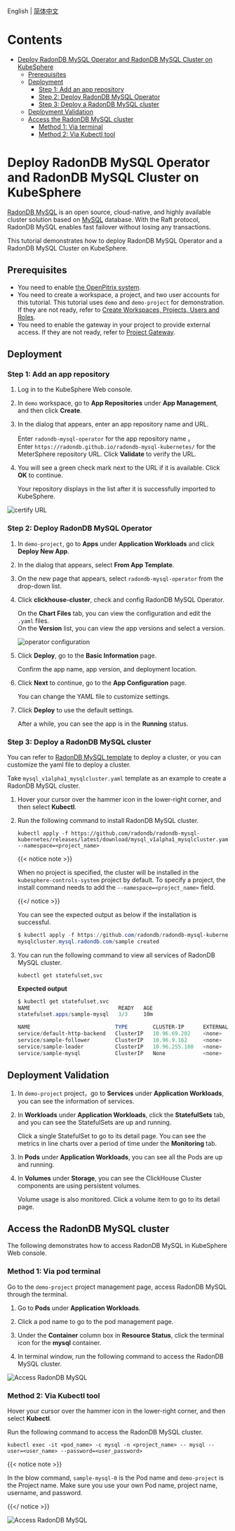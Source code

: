 English | [简体中文](../zh-cn/deploy_radondb-mysql_operator_on_kubesphere.md) 

Contents
=============

   * [Deploy RadonDB MySQL Operator and RadonDB MySQL Cluster on KubeSphere](#deploy-radondb-mysql-operator-and-radondb-mysql-cluster-on-kubesphere)
      * [Prerequisites](#prerequisites)
      * [Deployment](#deployment)
         * [Step 1: Add an app repository](#step-1-add-an-app-repository)
         * [Step 2: Deploy RadonDB MySQL Operator](#step-2-deploy-radondb-mysql-operator)
         * [Step 3: Deploy a RadonDB MySQL cluster](#step-3-deploy-a-radondb-mysql-cluster)
      * [Deployment Validation](#deployment-validation)
      * [Access the RadonDB MySQL cluster](#access-the-radondb-mysql-cluster)
         * [Method 1: Via terminal](#method-1-via-terminal)
         * [Method 2: Via Kubectl tool](#method-2-via-kubectl-tool)

# Deploy RadonDB MySQL Operator and RadonDB MySQL Cluster on KubeSphere

[RadonDB MySQL](https://github.com/radondb/radondb-mysql-kubernetes) is an open source, cloud-native, and highly available cluster solution based on [MySQL](https://MySQL.org) database. With the Raft protocol, RadonDB MySQL enables fast failover without losing any transactions.

This tutorial demonstrates how to deploy RadonDB MySQL Operator and a RadonDB MySQL Cluster on KubeSphere.

## Prerequisites

- You need to enable [the OpenPitrix system](https://kubesphere.io/docs/pluggable-components/app-store/).
- You need to create a workspace, a project, and two user accounts for this tutorial. This tutorial uses `demo` and `demo-project` for demonstration. If they are not ready, refer to [Create Workspaces, Projects, Users and Roles](https://kubesphere.io/docs/quick-start/create-workspace-and-project/).
- You need to enable the gateway in your project to provide external access. If they are not ready, refer to [Project Gateway](https://kubesphere.io/docs/project-administration/project-gateway/).

## Deployment

### Step 1: Add an app repository

1. Log in to the KubeSphere Web console.

2. In `demo` workspace, go to **App Repositories** under **App Management**, and then click **Create**.

3. In the dialog that appears, enter an app repository name and URL.

   Enter `radondb-mysql-operator` for the app repository name 。  
   Enter `https://radondb.github.io/radondb-mysql-kubernetes/` for the MeterSphere repository URL. Click **Validate** to verify the URL.

4. You will see a green check mark next to the URL if it is available. Click **OK** to continue.

   Your repository displays in the list after it is successfully imported to KubeSphere.

![certify URL](_images//certify_url.png)

### Step 2: Deploy RadonDB MySQL Operator

1. In `demo-project`, go to **Apps** under **Application Workloads** and click **Deploy New App**.

2. In the dialog that appears, select **From App Template**.

3. On the new page that appears, select `radondb-mysql-operator` from the drop-down list.

4. Click **clickhouse-cluster**, check and config RadonDB MySQL Operator.  

   On the **Chart Files** tab, you can view the configuration and edit the `.yaml` files.  
   On the **Version** list, you can view the app versions and select a version.

   ![operator configuration](_images//operator_yaml.png)

5. Click **Deploy**, go to the **Basic Information** page.  

   Confirm the app name, app version, and deployment location.

6. Click **Next** to continue, go to the **App Configuration** page.

   You can change the YAML file to customize settings.

7. Click **Deploy** to use the default settings.

   After a while, you can see the app is in the **Running** status.

### Step 3: Deploy a RadonDB MySQL cluster

You can refer to [RadonDB MySQL template](/config/samples) to deploy a cluster, or you can customize the yaml file to deploy a cluster.

Take `mysql_v1alpha1_mysqlcluster.yaml` template as an example to create a RadonDB MySQL cluster.

1. Hover your cursor over the hammer icon in the lower-right corner, and then select **Kubectl**.

2. Run the following command to install RadonDB MySQL cluster.

   ```kubectl
   kubectl apply -f https://github.com/radondb/radondb-mysql-kubernetes/releases/latest/download/mysql_v1alpha1_mysqlcluster.yaml --namespace=<project_name>
   ```

   {{< notice note >}}

   When no project is specified, the cluster will be installed in the `kubesphere-controls-system` project by default. To specify a project, the install command needs to add the `--namespace=<project_name>` field.

   {{</ notice >}}

   You can see the expected output as below if the installation is successful.

   ```powershell
   $ kubectl apply -f https://github.com/radondb/radondb-mysql-kubernetes/releases/latest/download/mysql_v1alpha1_mysqlcluster.yaml --namespace=demo-project
   mysqlcluster.mysql.radondb.com/sample created
   ```

3. You can run the following command to view all services of RadonDB MySQL cluster.

   ```kubectl
   kubectl get statefulset,svc
   ```

   **Expected output**

   ```powershell
   $ kubectl get statefulset,svc
   NAME                            READY   AGE
   statefulset.apps/sample-mysql   3/3     10m

   NAME                           TYPE        CLUSTER-IP      EXTERNAL-IP   PORT(S)    AGE
   service/default-http-backend   ClusterIP   10.96.69.202    <none>        80/TCP     3h2m
   service/sample-follower        ClusterIP   10.96.9.162     <none>        3306/TCP   10m
   service/sample-leader          ClusterIP   10.96.255.188   <none>        3306/TCP   10m
   service/sample-mysql           ClusterIP   None            <none>        3306/TCP   10m
   ```

## Deployment Validation

1. In `demo-project` project，go to **Services** under **Application Workloads**, you can see the information of services.

2. In **Workloads** under **Application Workloads**, click the **StatefulSets** tab,  and you can see the StatefulSets are up and running.

   Click a single StatefulSet to go to its detail page. You can see the metrics in line charts over a period of time under the **Monitoring** tab.

3. In **Pods** under **Application Workloads**, you can see all the Pods are up and running.

4. In **Volumes** under **Storage**, you can see the ClickHouse Cluster components are using persistent volumes.

   Volume usage is also monitored. Click a volume item to go to its detail page.

## Access the RadonDB MySQL cluster

The following demonstrates how to access RadonDB MySQL in KubeSphere Web console.

### Method 1: Via pod terminal

Go to the `demo-project` project management page, access RadonDB MySQL through the terminal.

1. Go to **Pods** under **Application Workloads**.

2. Click a pod name to go to the pod management page.

3. Under the **Container** column box in **Resource Status**, click the terminal icon for the **mysql** container.

4. In terminal window, run the following command to access the RadonDB MySQL cluster.

![Access RadonDB MySQL](_images//pod_terminal.png)

### Method 2: Via Kubectl tool

Hover your cursor over the hammer icon in the lower-right corner, and then select **Kubectl**.

Run the following command to access the RadonDB MySQL cluster.

```kubectl
kubectl exec -it <pod_name> -c mysql -n <project_name> -- mysql --user=<user_name> --password=<user_password>
```

{{< notice note >}}

In the blow command, `sample-mysql-0` is the Pod name and `demo-project` is the Project name. Make sure you use your own Pod name, project name, username, and password.

{{</ notice >}}

![Access RadonDB MySQL](_images//kubectl_terminal.png)
